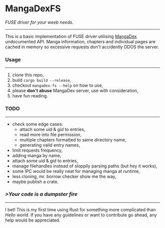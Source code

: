 # MangaDexFS
_FUSE driver for your weeb needs._ 

---
This is a basic implementation of FUSE driver utilising [MangaDex](https://mangadex.org/) undocumented API. Manga information, chapters and individual pages are cached in memory so excessive requests don't accidently DDOS the server.

### Usage
---
1. clone this repo,
2. build `cargo build --release`,
3. checkout `mangadex-fs --help` on how to use,
4. please **don't abuse** MangaDex server, use with consideration,
5. have fun reading.  

### TODO
---
- check some edge cases:
  - attach some uid & gid to entries, 
  - read more into file permission,
  - multiple chapters formatted to same directory name,
  - generating valid entry names,
- limit requests frequency,
- adding manga by name,
- attach some uid & gid to entries,
- manage filehandles instead of sloppily parsing paths (but hey it works),
- some IPC would be really neat for managing manga at runtime,
- less cloning, mr. borrow checker show me the way,
- maybe publish a crate.

### _>Your code is a dumpster fire_
---
I bet! This is my first time using Rust for something more complicated than _Hello world_. If you have any guidelines or want to contribute go ahead, any help would be appreciated.